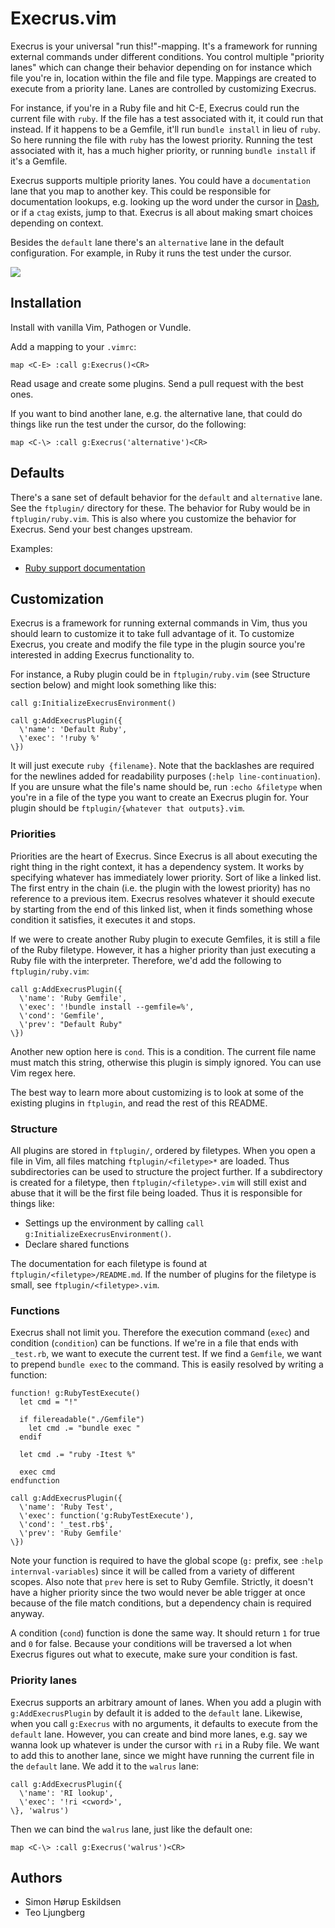 # Execrus.vim

Execrus is your universal "run this!"-mapping. It's a framework for running
external commands under different conditions. You control multiple "priority
lanes" which can change their behavior depending on for instance which file
you're in, location within the file and file type. Mappings are created to
execute from a priority lane. Lanes are controlled by customizing Execrus.

For instance, if you're in a Ruby file and hit C-E, Execrus could run the
current file with `ruby`. If the file has a test associated with it, it could
run that instead. If it happens to be a Gemfile, it'll run `bundle install` in
lieu of `ruby`. So here running the file with `ruby` has the lowest priority.
Running the test associated with it, has a much higher priority, or running
`bundle install` if it's a Gemfile.

Execrus supports multiple priority lanes. You could have a `documentation` lane
that you map to another key. This could be responsible for documentation
lookups, e.g. looking up the word under the cursor in
[Dash](https://itunes.apple.com/us/app/dash-docs-snippets/id458034879?mt=12), or
if a `ctag` exists, jump to that. Execrus is all about making smart choices
depending on context.

Besides the `default` lane there's an `alternative` lane in the default
configuration. For example, in Ruby it runs the test under the cursor.

![](https://raw.github.com/Sirupsen/vim-execrus/master/demo.gif)

## Installation

Install with vanilla Vim, Pathogen or Vundle.

Add a mapping to your `.vimrc`:

```vim
map <C-E> :call g:Execrus()<CR>
```

Read usage and create some plugins. Send a pull request with the best ones.

If you want to bind another lane, e.g. the alternative lane, that could do
things like run the test under the cursor, do the following:

```vim
map <C-\> :call g:Execrus('alternative')<CR>
```

## Defaults

There's a sane set of default behavior for the `default` and `alternative` lane.
See the `ftplugin/` directory for these. The behavior for Ruby would be in
`ftplugin/ruby.vim`. This is also where you customize the behavior for Execrus.
Send your best changes upstream.

Examples:
* [Ruby support documentation](https://github.com/Sirupsen/vim-execrus/tree/master/ftplugin/ruby)

## Customization

Execrus is a framework for running external commands in Vim, thus you should
learn to customize it to take full advantage of it. To customize Execrus, you
create and modify the file type in the plugin source you're interested in adding
Execrus functionality to.

For instance, a Ruby plugin could be in `ftplugin/ruby.vim` (see Structure
section below) and might look something like this:

```vim
call g:InitializeExecrusEnvironment()

call g:AddExecrusPlugin({
  \'name': 'Default Ruby',
  \'exec': '!ruby %'
\})
```

It will just execute `ruby {filename}`. Note that the backlashes are required
for the newlines added for readability purposes (`:help line-continuation`). If
you are unsure what the file's name should be, run `:echo &filetype` when
you're in a file of the type you want to create an Execrus plugin for. Your
plugin should be `ftplugin/{whatever that outputs}.vim`.

### Priorities

Priorities are the heart of Execrus. Since Execrus is all about executing the
right thing in the right context, it has a dependency system. It works by
specifying whatever has immediately lower priority. Sort of like a linked list.
The first entry in the chain (i.e. the plugin with the lowest priority) has no
reference to a previous item. Execrus resolves whatever it should execute by
starting from the end of this linked list, when it finds something whose
condition it satisfies, it executes it and stops.

If we were to create another Ruby plugin to execute Gemfiles, it is still a file
of the Ruby filetype. However, it has a higher priority than just executing a
Ruby file with the interpreter. Therefore, we'd add the following to
`ftplugin/ruby.vim`:

```vim
call g:AddExecrusPlugin({
  \'name': 'Ruby Gemfile',
  \'exec': '!bundle install --gemfile=%',
  \'cond': 'Gemfile',
  \'prev': "Default Ruby"
\})
```

Another new option here is `cond`. This is a condition. The current file name
must match this string, otherwise this plugin is simply ignored. You can use Vim
regex here.

The best way to learn more about customizing is to look at some of the existing
plugins in `ftplugin`, and read the rest of this README.

### Structure

All plugins are stored in `ftplugin/`, ordered by filetypes. When you open a
file in Vim, all files matching `ftplugin/<filetype>*` are loaded. Thus
subdirectories can be used to structure the project further. If a subdirectory
is created for a filetype, then `ftplugin/<filetype>.vim` will still exist and
abuse that it will be the first file being loaded. Thus it is responsible for
things like:

* Settings up the environment by calling `call g:InitializeExecrusEnvironment()`.
* Declare shared functions

The documentation for each filetype is found at `ftplugin/<filetype>/README.md`.
If the number of plugins for the filetype is small, see
`ftplugin/<filetype>.vim`.

### Functions

Execrus shall not limit you. Therefore the execution command (`exec`) and
condition (`condition`) can be functions. If we're in a file that ends with
`_test.rb`, we want to execute the current test. If we find a `Gemfile`, we want
to prepend `bundle exec` to the command. This is easily resolved by writing a
function:

```vim
function! g:RubyTestExecute()
  let cmd = "!"

  if filereadable("./Gemfile")
    let cmd .= "bundle exec "
  endif

  let cmd .= "ruby -Itest %"

  exec cmd
endfunction

call g:AddExecrusPlugin({
  \'name': 'Ruby Test',
  \'exec': function('g:RubyTestExecute'),
  \'cond': '_test.rb$',
  \'prev': 'Ruby Gemfile'
\})
```

Note your function is required to have the global scope (`g:` prefix, see `:help
internval-variables`) since it will be called from a variety of different
scopes. Also note that `prev` here is set to Ruby Gemfile. Strictly, it doesn't
have a higher priority since the two would never be able trigger at once because
of the file match conditions, but a dependency chain is required anyway.

A condition (`cond`) function is done the same way. It should return `1` for
true and `0` for false. Because your conditions will be traversed a lot when
Execrus figures out what to execute, make sure your condition is fast.

### Priority lanes

Execrus supports an arbitrary amount of lanes. When you add a plugin
with `g:AddExecrusPlugin` by default it is added to the `default` lane.
Likewise, when you call `g:Execrus` with no arguments, it defaults to execute
from the `default` lane. However, you can create and bind more lanes, e.g. say
we wanna look up whatever is under the cursor with `ri` in a Ruby file. We want
to add this to another lane, since we might have running the current file in the `default` lane.
We add it to the `walrus` lane:

```vim
call g:AddExecrusPlugin({
  \'name': 'RI lookup',
  \'exec': '!ri <cword>',
\}, 'walrus')
```

Then we can bind the `walrus` lane, just like the default one:

```vim
map <C-\> :call g:Execrus('walrus')<CR>
```

## Authors

* Simon Hørup Eskildsen
* Teo Ljungberg
